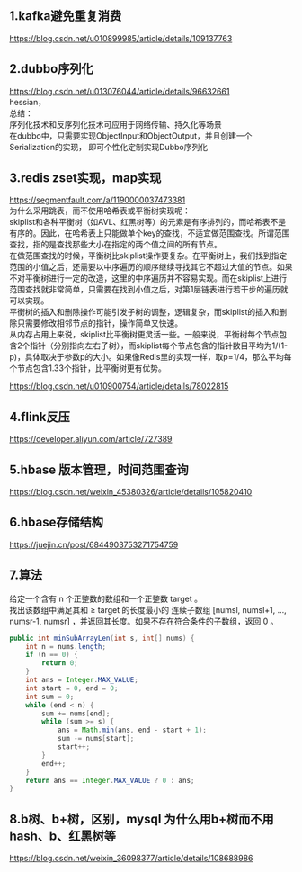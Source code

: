 ## 1.kafka避免重复消费
https://blog.csdn.net/u010899985/article/details/109137763  

## 2.dubbo序列化
https://blog.csdn.net/u013076044/article/details/96632661  
hessian，  
总结：  
序列化技术和反序列化技术可应用于网络传输、持久化等场景  
在dubbo中，只需要实现ObjectInput和ObjectOutput，并且创建一个Serialization的实现， 即可个性化定制实现Dubbo序列化  

## 3.redis zset实现，map实现
https://segmentfault.com/a/1190000037473381  
为什么采用跳表，而不使用哈希表或平衡树实现呢：  
skiplist和各种平衡树（如AVL、红黑树等）的元素是有序排列的，而哈希表不是有序的。因此，在哈希表上只能做单个key的查找，不适宜做范围查找。所谓范围查找，指的是查找那些大小在指定的两个值之间的所有节点。  
在做范围查找的时候，平衡树比skiplist操作要复杂。在平衡树上，我们找到指定范围的小值之后，还需要以中序遍历的顺序继续寻找其它不超过大值的节点。如果不对平衡树进行一定的改造，这里的中序遍历并不容易实现。而在skiplist上进行范围查找就非常简单，只需要在找到小值之后，对第1层链表进行若干步的遍历就可以实现。  
平衡树的插入和删除操作可能引发子树的调整，逻辑复杂，而skiplist的插入和删除只需要修改相邻节点的指针，操作简单又快速。  
从内存占用上来说，skiplist比平衡树更灵活一些。一般来说，平衡树每个节点包含2个指针（分别指向左右子树），而skiplist每个节点包含的指针数目平均为1/(1-p)，具体取决于参数p的大小。如果像Redis里的实现一样，取p=1/4，那么平均每个节点包含1.33个指针，比平衡树更有优势。  

https://blog.csdn.net/u010900754/article/details/78022815  

## 4.flink反压
https://developer.aliyun.com/article/727389  

## 5.hbase 版本管理，时间范围查询
https://blog.csdn.net/weixin_45380326/article/details/105820410  

## 6.hbase存储结构
https://juejin.cn/post/6844903753271754759  

## 7.算法
给定一个含有 n 个正整数的数组和一个正整数 target 。  
找出该数组中满足其和 ≥ target 的长度最小的 连续子数组 [numsl, numsl+1, ..., numsr-1, numsr] ，并返回其长度。如果不存在符合条件的子数组，返回 0 。  

```java
public int minSubArrayLen(int s, int[] nums) {
    int n = nums.length;
    if (n == 0) {
        return 0;
    }
    int ans = Integer.MAX_VALUE;
    int start = 0, end = 0;
    int sum = 0;
    while (end < n) {
        sum += nums[end];
        while (sum >= s) {
            ans = Math.min(ans, end - start + 1);
            sum -= nums[start];
            start++;
        }
        end++;
    }
    return ans == Integer.MAX_VALUE ? 0 : ans;
}
```

## 8.b树、b+树，区别，mysql 为什么用b+树而不用hash、b、红黑树等
https://blog.csdn.net/weixin_36098377/article/details/108688986  

